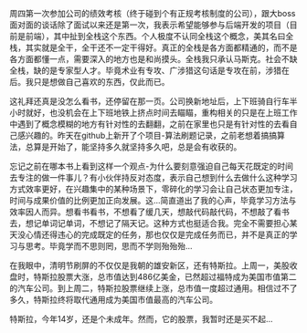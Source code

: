 周四第一次参加公司的绩效考核（终于碰到个有正规考核制度的公司），跟大boss面对面的谈话除了面试以来还是第一次，我表示希望能够参与后端开发的项目（目前是前端），其中扯到全栈这个东西。个人极度不认同全栈这个概念，美其名曰全栈，其实就是全干，全干还不一定干得好。真正的全栈是各方面都精通的，而不是各方面都懂一点，需要深入的地方也是和尚摸头。全栈我只承认马斯克。社会不缺全栈，缺的是专家型人才。毕竟术业有专攻、广涉猎这句话是专攻在前，涉猎在后。我只是想做自己喜欢的东西，仅此而已。

这礼拜还真是没怎么看书，还停留在那一页。公司换新地址后，上下班骑自行车半小时就好，也没机会在上下班地铁上挤点时间去瞄瞄，重构相关的只是在上班工作中遇到了概念模糊的地方有针对性的去翻翻，之前在家里也只是有针对性的去看自己感兴趣的。昨天在github上新开了个项目-算法刷题记录，之前老想着搞搞算法，总算是开始了，能坚持多久就坚持多久吧，总是会有收获的。

忘记之前在哪本书上看到这样一个观点-为什么要刻意强迫自己每天花既定的时间去专注的做一件事儿？有小伙伴持反对态度，表示自己想到什么去做什么这种学习方式效率更好，在兴趣集中的某种场景下，零碎化的学习会让自己状态更加专注，时间与成果价值的比例更加正向发展。这...简直道出了我的心声，毕竟学习方法与效率因人而异。想看书看书，不想看了缓几天，想敲代码敲代码，不想敲了看书去，想记单词记单词，不想记了隔天记。这种方式也挺适合我。完全不需要担心某天没心情还得违心的完成既定的任务，那也仅仅是完成任务而已，并不是真正的学习与思考。毕竟学而不思则罔，思而不学则殆殆殆...

在我眼中，清明节刷屏的不仅仅是我朝的雄安新区，还有特斯拉。上周一，美股收盘时，特斯拉股票大涨，总市值达到486亿美金，已然超过福特成为美国市值第二的汽车公司。到上周二，特斯拉股票继续上涨，总市值一度超过通用。相信过不了多久，特斯拉终将取代通用成为美国市值最高的汽车公司。

特斯拉，今年14岁，还是个未成年。然而，它的股票，我暂时还是买不起...